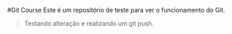 #Git Course
Este é um repositório de teste para ver o funcionamento do Git.
> Testando alteração e realizando um git push.

